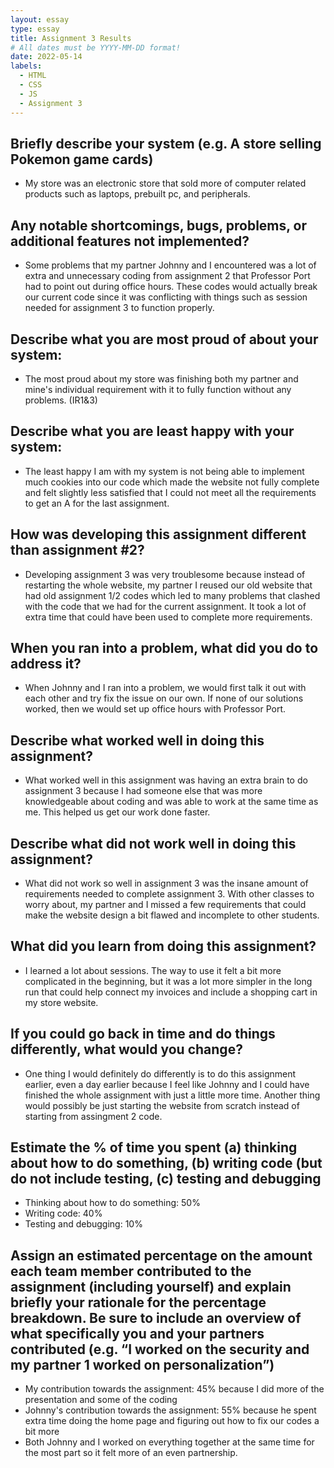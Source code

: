 ```yaml
---
layout: essay
type: essay
title: Assignment 3 Results
# All dates must be YYYY-MM-DD format!
date: 2022-05-14
labels:
  - HTML
  - CSS
  - JS
  - Assignment 3
---
```


## Briefly describe your system (e.g. A store selling Pokemon game cards)

- My store was an electronic store that sold more of computer related products such as laptops, prebuilt pc, and peripherals.

## Any notable shortcomings, bugs, problems, or additional features not implemented?

- Some problems that my partner Johnny and I encountered was a lot of extra and unnecessary coding from assignment 2 that Professor Port had to point out during office hours. These codes would actually break our current code since it was conflicting with things such as session needed for assignment 3 to function properly.

## Describe what you are most proud of about your system:

- The most proud about my store was finishing both my partner and mine's individual requirement with it to fully function without any problems. (IR1&3)

## Describe what you are least happy with your system:

- The least happy I am with my system is not being able to implement much cookies into our code which made the website not fully complete and felt slightly less satisfied that I could not meet all the requirements to get an A for the last assignment.

## How was developing this assignment different than assignment #2?

- Developing assignment 3 was very troublesome because instead of restarting the whole website, my partner I reused our old website that had old assignment 1/2 codes which led to many problems that clashed with the code that we had for the current assignment. It took a lot of extra time that could have been used to complete more requirements.

## When you ran into a problem, what did you do to address it?

- When Johnny and I ran into a problem, we would first talk it out with each other and try fix the issue on our own. If none of our solutions worked, then we would set up office hours with Professor Port.

## Describe what worked well in doing this assignment?

- What worked well in this assignment was having an extra brain to do assignment 3 because I had someone else that was more knowledgeable about coding and was able to work at the same time as me. This helped us get our work done faster.

## Describe what did not work well in doing this assignment?

- What did not work so well in assignment 3 was the insane amount of requirements needed to complete assignment 3. With other classes to worry about, my partner and I missed a few requirements that could make the website design a bit flawed and incomplete to other students.

## What did you learn from doing this assignment?

- I learned a lot about sessions. The way to use it felt a bit more complicated in the beginning, but it was a lot more simpler in the long run that could help connect my invoices and include a shopping cart in my store website.

## If you could go back in time and do things differently, what would you change?

- One thing I would definitely do differently is to do this assignment earlier, even a day earlier because I feel like Johnny and I could have finished the whole assignment with just a little more time. Another thing would possibly be just starting the website from scratch instead of starting from assingment 2 code.

## Estimate the % of time you spent (a) thinking about how to do something, (b) writing code (but do not include testing, (c) testing and debugging

- Thinking about how to do something: 50%
- Writing code: 40%
- Testing and debugging: 10%

##  Assign an estimated percentage on the amount each team member contributed to the assignment (including yourself) and explain briefly your rationale for the percentage breakdown. Be sure to include an overview of what specifically you and your partners contributed (e.g. “I worked on the security and my partner 1 worked on personalization”)

- My contribution towards the assignment: 45% because I did more of the presentation and some of the coding
- Johnny's contribution towards the assignment: 55% because he spent extra time doing the home page and figuring out how to fix our codes a bit more
- Both Johnny and I worked on everything together at the same time for the most part so it felt more of an even partnership.